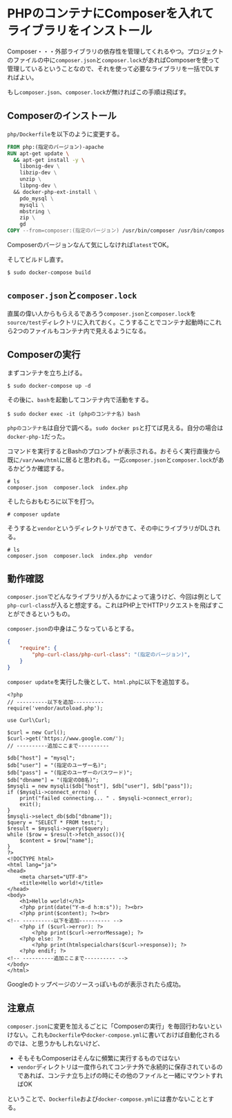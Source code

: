 # PHPのコンテナにComposerを入れてライブラリをインストール

Composer・・・外部ライブラリの依存性を管理してくれるやつ。プロジェクトのファイルの中に`composer.json`と`composer.lock`があればComposerを使って管理しているということなので、それを使って必要なライブラリを一括でDLすればよい。

もし`composer.json`、`composer.lock`が無ければこの手順は飛ばす。

## Composerのインストール

`php/Dockerfile`を以下のように変更する。

~~~dockerfile
FROM php:(指定のバージョン)-apache
RUN apt-get update \
  && apt-get install -y \ 
    libonig-dev \
    libzip-dev \
    unzip \
    libpng-dev \
  && docker-php-ext-install \
    pdo_mysql \
    mysqli \
    mbstring \
    zip \
    gd
COPY --from=composer:(指定のバージョン) /usr/bin/composer /usr/bin/composer
~~~

Composerのバージョンなんて気にしなければ`latest`でOK。

そしてビルドし直す。

~~~shell
$ sudo docker-compose build
~~~

## `composer.json`と`composer.lock`

直属の偉い人からもらえるであろう`composer.json`と`composer.lock`を`source/test`ディレクトリに入れておく。こうすることでコンテナ起動時にこれら2つのファイルもコンテナ内で見えるようになる。

## Composerの実行

まずコンテナを立ち上げる。

~~~shell
$ sudo docker-compose up -d
~~~

その後に、`bash`を起動してコンテナ内で活動をする。

~~~shell
$ sudo docker exec -it (phpのコンテナ名) bash
~~~

`phpのコンテナ名`は自分で調べる。`sudo docker ps`と打てば見える。自分の場合は`docker-php-1`だった。

コマンドを実行するとBashのプロンプトが表示される。おそらく実行直後から既に`/var/www/html`に居ると思われる。一応`composer.json`と`composer.lock`があるかどうか確認する。

~~~shell
# ls
composer.json  composer.lock  index.php
~~~

そしたらおもむろに以下を打つ。

~~~shell
# composer update
~~~

そうすると`vendor`というディレクトリができて、その中にライブラリがDLされる。

~~~shell
# ls
composer.json  composer.lock  index.php  vendor
~~~

## 動作確認

`composer.json`でどんなライブラリが入るかによって違うけど、今回は例として`php-curl-class`が入ると想定する。これはPHP上でHTTPリクエストを飛ばすことができるというもの。

`composer.json`の中身はこうなっているとする。

~~~json
{
    "require": {
        "php-curl-class/php-curl-class": "(指定のバージョン)",
    }
}
~~~

`composer update`を実行した後として、`html.php`に以下を追加する。

~~~php+html
<?php
// ----------以下を追加----------
require('vendor/autoload.php');

use Curl\Curl;

$curl = new Curl();
$curl->get('https://www.google.com/');
// ----------追加ここまで----------

$db["host"] = "mysql";
$db["user"] = "(指定のユーザー名)";
$db["pass"] = "(指定のユーザーのパスワード)";
$db["dbname"] = "(指定のDB名)";
$mysqli = new mysqli($db["host"], $db["user"], $db["pass"]);
if ($mysqli->connect_errno) {
    print("failed connecting... " . $mysqli->connect_error);
    exit();
}
$mysqli->select_db($db["dbname"]);
$query = "SELECT * FROM test;";
$result = $mysqli->query($query);
while ($row = $result->fetch_assoc()){
    $content = $row["name"];
}
?>
<!DOCTYPE html>
<html lang="ja">
<head>
    <meta charset="UTF-8">
    <title>Hello world!</title>
</head>
<body>
    <h1>Hello world!</h1>
    <?php print(date("Y-m-d h:m:s")); ?><br>
    <?php print($content); ?><br>
<!-- ----------以下を追加---------- -->
    <?php if ($curl->error): ?>
        <?php print($curl->errorMessage); ?>
    <?php else: ?>
        <?php print(htmlspecialchars($curl->response)); ?>
    <?php endif; ?>
<!-- ----------追加ここまで---------- -->
</body>
</html>
~~~

Googleのトップページのソースっぽいものが表示されたら成功。

## 注意点

`composer.json`に変更を加えるごとに「Composerの実行」を毎回行わないといけない。これも`Dockerfile`や`docker-compose.yml`に書いておけば自動化されるのでは、と思うかもしれないけど、

* そもそもComposerはそんなに頻繁に実行するものではない
* `vendor`ディレクトリは一度作られてコンテナ外で永続的に保存されているのであれば、コンテナ立ち上げの時にその他のファイルと一緒にマウントすればOK

ということで、`Dockerfile`および`docker-compose.yml`には書かないこととする。
